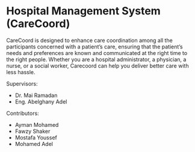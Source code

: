 # Hospital Management System (CareCoord)
CareCoord is designed to enhance care coordination among all the participants concerned with a patient’s care, ensuring that the patient’s needs and preferences are known and communicated at the right time to the right people. Whether you are a hospital administrator, a physician, a nurse, or a social worker, Carecoord can help you deliver better care with less hassle.

Supervisors:
  - Dr. Mai Ramadan
  - Eng. Abelghany Adel

Contributors:
  - Ayman Mohamed 
  - Fawzy Shaker
  - Mostafa Youssef
  - Mohamed Adel
